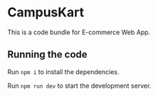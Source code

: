 
  # CampusKart
  

  This is a code bundle for E-commerce Web App. 
  ## Running the code

  Run `npm i` to install the dependencies.

  Run `npm run dev` to start the development server.
  
